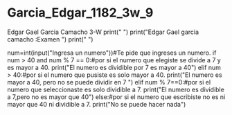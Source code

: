 # Garcia_Edgar_1182_3w_9
Edgar Gael Garcia Camacho 3-W
print(" ")
print("Edgar Gael garcia camacho :Examen ")
print(" ")

num=int(input("Ingresa un numero"))#Te pide que ingreses un numero.
if num > 40 and num % 7 == 0:#por si el numero que elegiste se divide a 7 y es mayor a 40.
    print("El numero es dividible por 7 es mayor a 40")
elif num > 40:#por si el numero que pusiste es solo mayor a 40.
    print("El numero es mayor a 40, pero no se puede dividir en 7 ")
elif num % 7==0:#por si el numero que seleccionaste es solo dividible a 7.
    print("El numero es dividible a 7,pero no es mayor que 40")
else:#por si el numero que escribiste no es ni mayor que 40 ni dividible a 7.
    print("No se puede hacer nada")
